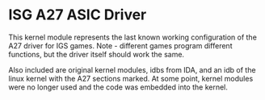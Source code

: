# ISG A27 ASIC Driver 

This kernel module represents the last known working configuration of the A27 driver for IGS games. Note - different games program different functions, but the driver itself should work the same.


Also included are original kernel modules, idbs from IDA, and an idb of the linux kernel with the A27 sections marked. At some point, kernel modules were no longer used and the code was embedded into the kernel.
